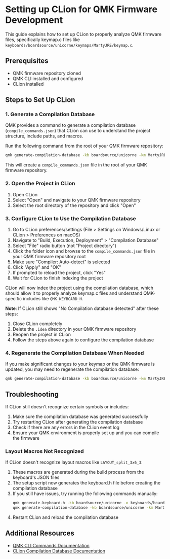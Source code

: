 # Setting up CLion for QMK Firmware Development

This guide explains how to set up CLion to properly analyze QMK firmware files, specifically keymap.c files like `keyboards/boardsource/unicorne/keymaps/MartyJRE/keymap.c`.

## Prerequisites

- QMK firmware repository cloned
- QMK CLI installed and configured
- CLion installed

## Steps to Set Up CLion

### 1. Generate a Compilation Database

QMK provides a command to generate a compilation database (`compile_commands.json`) that CLion can use to understand the project structure, include paths, and macros.

Run the following command from the root of your QMK firmware repository:

```bash
qmk generate-compilation-database -kb boardsource/unicorne -km MartyJRE
```

This will create a `compile_commands.json` file in the root of your QMK firmware repository.

### 2. Open the Project in CLion

1. Open CLion
2. Select "Open" and navigate to your QMK firmware repository
3. Select the root directory of the repository and click "Open"

### 3. Configure CLion to Use the Compilation Database

1. Go to CLion preferences/settings (File > Settings on Windows/Linux or CLion > Preferences on macOS)
2. Navigate to "Build, Execution, Deployment" > "Compilation Database"
3. Select "File" radio button (not "Project directory")
4. Click the folder icon and browse to the `compile_commands.json` file in your QMK firmware repository root
5. Make sure "Compiler: Auto-detect" is selected
6. Click "Apply" and "OK"
7. If prompted to reload the project, click "Yes"
8. Wait for CLion to finish indexing the project

CLion will now index the project using the compilation database, which should allow it to properly analyze keymap.c files and understand QMK-specific includes like `QMK_KEYBOARD_H`.

**Note**: If CLion still shows "No Compilation database detected" after these steps:
1. Close CLion completely
2. Delete the `.idea` directory in your QMK firmware repository
3. Reopen the project in CLion
4. Follow the steps above again to configure the compilation database

### 4. Regenerate the Compilation Database When Needed

If you make significant changes to your keymap or the QMK firmware is updated, you may need to regenerate the compilation database:

```bash
qmk generate-compilation-database -kb boardsource/unicorne -km MartyJRE
```

## Troubleshooting

If CLion still doesn't recognize certain symbols or includes:

1. Make sure the compilation database was generated successfully
2. Try restarting CLion after generating the compilation database
3. Check if there are any errors in the CLion event log
4. Ensure your QMK environment is properly set up and you can compile the firmware

### Layout Macros Not Recognized

If CLion doesn't recognize layout macros like `LAYOUT_split_3x6_3`:

1. These macros are generated during the build process from the keyboard's JSON files
2. The setup script now generates the keyboard.h file before creating the compilation database
3. If you still have issues, try running the following commands manually:
   ```bash
   qmk generate-keyboard-h -kb boardsource/unicorne -o keyboards/boardsource/unicorne/keyboard.h
   qmk generate-compilation-database -kb boardsource/unicorne -km MartyJRE
   ```
4. Restart CLion and reload the compilation database

## Additional Resources

- [QMK CLI Commands Documentation](https://docs.qmk.fm/#/cli_commands?id=qmk-generate-compilation-database)
- [CLion Compilation Database Documentation](https://www.jetbrains.com/help/clion/compilation-database.html)
